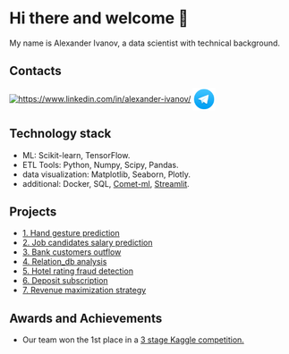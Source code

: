 # Hi there and welcome 👋

My name is Alexander Ivanov, a data scientist with technical background.

## Contacts
<a href="https://www.linkedin.com/in/alexander-ivanov/" target="blank"><img align="center" src="https://raw.githubusercontent.com/rahuldkjain/github-profile-readme-generator/master/src/images/icons/Social/linked-in-alt.svg" alt="https://www.linkedin.com/in/alexander-ivanov/" height="30" width="40" /></a>
<a href="https://t.me/aligivanov" target="blank"><img align="center" src="https://github.com/Alex1iv/Alex1iv/blob/d21c272ca29c6fa87a3814a599b208053b24bff2/telegram_icon.png" alt="https://t.me/aligivanov" height="40" width="40" /></a>
</p>


## Technology stack

* ML: Scikit-learn, TensorFlow. 
* ETL Tools: Python, Numpy, Scipy, Pandas. 
* data visualization: Matplotlib, Seaborn, Plotly.
* additional: Docker, SQL, [Comet-ml](https://www.comet.com/), [Streamlit](https://streamlit.io/).


## Projects

* [1. Hand gesture prediction](https://github.com/gesture-classification/gesture_classification)
* [2. Job candidates salary prediction](https://github.com/Alex1iv/Applicant_salary_prediction)
* [3. Bank customers outflow](https://github.com/Alex1iv/Bank_customers_outflow)
* [4. Relation_db analysis](https://github.com/Alex1iv/Relation-db)
* [5. Hotel rating fraud detection](https://github.com/Alex1iv/Hotel-rating-prediction)
* [6. Deposit subscription](https://github.com/Alex1iv/Deposit-subscription)
* [7. Revenue maximization strategy](https://github.com/Alex1iv/revenue_maximization_strategy)

## Awards and Achievements

* Our team won the 1st place in a [3 stage Kaggle competition.](https://www.kaggle.com/competitions/motorica-advanced-gesture-classification)